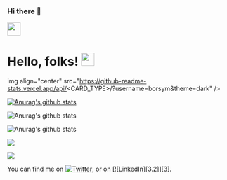 ### Hi there 👋

<!--
**borsym/borsym** is a ✨ _special_ ✨ repository because its `README.md` (this file) appears on your GitHub profile.
![Anurag's github stats](https://github-readme-stats.vercel.app/api?username=borsym&hide=contribs,prs)

[![Header](https://raw.githubusercontent.com/MartinHeinz/borsym/borsym/readme_header.png "Header")](https://some-url.dev/)


- 🔭 I’m currently working on understanding and how to use the dynamic programming 👻
- 🌱 I’m currently learning computer science at the ELTE (second year)
- 👯 I’m looking to collaborate on ...
- 🤔 I’m looking for help with my development, I really like to learn new skills and things which help me get better in my life.
- 💬 Ask me about my future ✋🏼
- 📫 How to reach me: borsymatee@gmail.com 💬
- 😄 Pronouns: ...
- ⚡ Fun fact: I've always love being around people, This is why I played soccer for more then 12 years ⚽, but currently I'm focusing on my studies, I spend my free time always with my friends or haveing sum fun in Hacerrank, Codewars, Firecode, I really love the challenges and happiness when I solve a really tough task.🤔 
-->
<img src="https://raw.githubusercontent.com/<OWNER>/<OWNER>/master/<GIF_NAME>.gif" width="30px">

# Hello, folks! <img src="https://raw.githubusercontent.com/MartinHeinz/MartinHeinz/master/wave.gif" width="30px">

img align="center" src="https://github-readme-stats.vercel.app/api/<CARD_TYPE>/?username=borsym&theme=dark" />


[![Anurag's github stats](https://github-readme-stats.vercel.app/api?username=borsym)](https://github.com/anuraghazra/github-readme-stats)

![Anurag's github stats](https://github-readme-stats.vercel.app/api?username=borsym&show_icons=true)

![Anurag's github stats](https://github-readme-stats.vercel.app/api?username=borsym&show_icons=true&theme=radical)


![](https://img.shields.io/badge/<WORD_ON_LEFT>-<WORD_ON_RIGHT>-informational?style=flat&logo=<LOGO_NAME>&logoColor=white&color=2bbc8a)

![](https://img.shields.io/badge/<WORD_ON_LEFT>-<WORD_ON_RIGHT>-informational?style=flat&logo=data:image/svg%2bxml;base64,<BASE64_DATA>)



<!-- Actual text -->

You can find me on [![Twitter][1.2]][1], or on [![LinkedIn][3.2]][3].

<!-- Icons -->

[1.2]: http://i.imgur.com/wWzX9uB.png (twitter icon without padding)
[2.2]: https://raw.githubusercontent.com/MartinHeinz/MartinHeinz/master/linkedin-3-16.png (LinkedIn icon without padding)

<!-- Links to your social media accounts -->

[1]: https://twitter.com/Martin_Heinz_
[2]: https://www.linkedin.com/in/heinz-martin/



